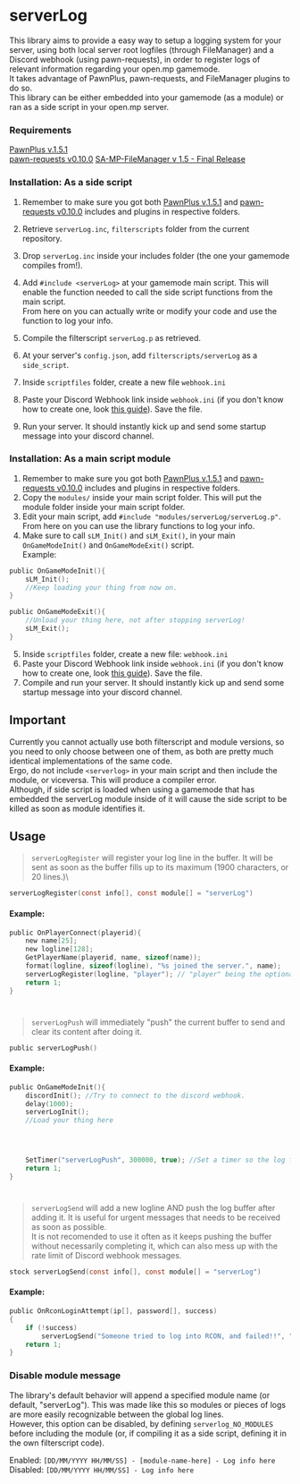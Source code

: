 # serverLog

This library aims to provide a easy way to setup a logging system for your server, using both local server root logfiles (through FileManager) and a Discord webhook (using pawn-requests), in order to register logs of relevant information regarding your open.mp gamemode.\
It takes advantage of PawnPlus, pawn-requests, and FileManager plugins to do so.\
This library can be either embedded into your gamemode (as a module) or ran as a side script in your open.mp server.

### Requirements
[PawnPlus v.1.5.1](https://github.com/IS4Code/PawnPlus/releases/tag/v1.5.1)\
[pawn-requests v0.10.0](https://github.com/Southclaws/pawn-requests/releases/tag/0.10.0)
[SA-MP-FileManager v 1.5 - Final Release](https://github.com/JaTochNietDan/SA-MP-FileManager/releases/tag/1.5.1)


### Installation: As a side script

1. Remember to make sure you got both [PawnPlus v.1.5.1](https://github.com/IS4Code/PawnPlus/releases/tag/v1.5.1) and [pawn-requests v0.10.0](https://github.com/Southclaws/pawn-requests/releases/tag/0.10.0) includes and plugins in respective folders.

2. Retrieve `serverLog.inc`, `filterscripts` folder from the current repository.
3. Drop `serverLog.inc` inside your includes folder (the one your gamemode compiles from!).
4. Add `#include <serverLog>` at your gamemode main script. This will enable the function needed to call the side script functions from the main script.\
From here on you can actually write or modify your code and use the function to log your info.
5. Compile the filterscript `serverLog.p` as retrieved.
6. At your server's `config.json`, add `filterscripts/serverLog` as a `side_script`.
7. Inside `scriptfiles` folder, create a new file `webhook.ini`
8. Paste your Discord Webhook link inside `webhook.ini` (if you don't know how to create one, look [this guide](https://support.discord.com/hc/en-us/articles/228383668-Intro-to-Webhooks)). Save the file.
9. Run your server. It should instantly kick up and send some startup message into your discord channel.

### Installation: As a main script module

1. Remember to make sure you got both [PawnPlus v.1.5.1](https://github.com/IS4Code/PawnPlus/releases/tag/v1.5.1) and [pawn-requests v0.10.0](https://github.com/Southclaws/pawn-requests/releases/tag/0.10.0) includes and plugins in respective folders.
2. Copy the `modules/` inside your main script folder. This will put the module folder inside your main script folder.
3. Edit your main script, add `#include "modules/serverLog/serverLog.p"`. From here on you can use the library functions to log your info.
4. Make sure to call `sLM_Init()` and `sLM_Exit()`, in your main `OnGameModeInit()` and `OnGameModeExit()` script.\
Example:
```c
public OnGameModeInit(){
    sLM_Init();
    //Keep loading your thing from now on.
}

public OnGameModeExit(){
    //Unload your thing here, not after stopping serverLog!
    sLM_Exit();
}
```
5. Inside `scriptfiles` folder, create a new file: `webhook.ini`
6. Paste your Discord Webhook link inside `webhook.ini` (if you don't know how to create one, look [this guide](https://support.discord.com/hc/en-us/articles/228383668-Intro-to-Webhooks)). Save the file.
7. Compile and run your server. It should instantly kick up and send some startup message into your discord channel.


## Important
Currently you cannot actually use both filterscript and module versions, so you need to only choose between one of them, as both are pretty much identical implementations of the same code.\
Ergo, do not include `<serverlog>` in your main script and then include the module, or viceversa. This will produce a compiler error.  
Although, if side script is loaded when using a gamemode that has embedded the serverLog module inside of it will cause the side script to be killed as soon as module identifies it.

## Usage

> `serverLogRegister` will register your log line in the buffer. It will be sent as soon as the buffer fills up to its maximum (1900 characters, or 20 lines.)\
```c
serverLogRegister(const info[], const module[] = "serverLog")
```


#### Example:
```c
public OnPlayerConnect(playerid){
    new name[25];
    new logline[128];
    GetPlayerName(playerid, name, sizeof(name));
    format(logline, sizeof(logline), "%s joined the server.", name);
    serverLogRegister(logline, "player"); // "player" being the optional "module" name. Suitable for modular gamemodes.
    return 1;
}
```
#

> `serverLogPush` will immediately \"push\" the current buffer to send and clear its content after doing it.

```c
public serverLogPush()
```

#### Example:
```c
public OnGameModeInit(){
    discordInit(); //Try to connect to the discord webhook.
    delay(1000);
    serverLogInit();
    //Load your thing here




    SetTimer("serverLogPush", 300000, true); //Set a timer so the log forcefully sends a discord webhook message, after 5 minutes, regardless of line count or characters inserted.
    return 1;
}
```

#


> `serverLogSend` will add a new logline AND push the log buffer after adding it. It is useful for urgent messages that needs to be received as soon as possible.  
> It is not recomended to use it often as it keeps pushing the buffer without necessarily completing it, which can also mess up with the rate limit of Discord webhook messages.
```c
stock serverLogSend(const info[], const module[] = "serverLog")
```

#### Example:
```c
public OnRconLoginAttempt(ip[], password[], success)
{
    if (!success)
        serverLogSend("Someone tried to log into RCON, and failed!!", "RCON");
    return 1;
}
```

### Disable module message

The library's default behavior will append a specified module name (or default, "serverLog"). This was made like this so modules or pieces of logs are more easily recognizable between the global log lines.  
However, this option can be disabled, by defining `serverlog_NO_MODULES` before including the module (or, if compiling it as a side script, defining it in the own filterscript code).

Enabled: `[DD/MM/YYYY HH/MM/SS] - [module-name-here] - Log info here`  
Disabled: `[DD/MM/YYYY HH/MM/SS] - Log info here`